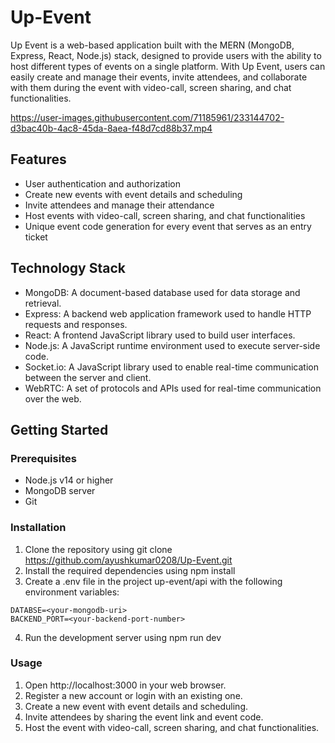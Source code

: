 # Up-Event
Up Event is a web-based application built with the MERN (MongoDB, Express, React, Node.js) stack, designed to provide users with the ability to host different types of events on a single platform. With Up Event, users can easily create and manage their events, invite attendees, and collaborate with them during the event with video-call, screen sharing, and chat functionalities.



https://user-images.githubusercontent.com/71185961/233144702-d3bac40b-4ac8-45da-8aea-f48d7cd88b37.mp4



## Features

* User authentication and authorization
* Create new events with event details and scheduling
* Invite attendees and manage their attendance
* Host events with video-call, screen sharing, and chat functionalities
* Unique event code generation for every event that serves as an entry ticket

## Technology Stack
* MongoDB: A document-based database used for data storage and retrieval.
* Express: A backend web application framework used to handle HTTP requests and responses.
* React: A frontend JavaScript library used to build user interfaces.
* Node.js: A JavaScript runtime environment used to execute server-side code.
* Socket.io: A JavaScript library used to enable real-time communication between the server and client.
* WebRTC: A set of protocols and APIs used for real-time communication over the web.

## Getting Started

### Prerequisites
* Node.js v14 or higher
* MongoDB server
* Git

### Installation
1. Clone the repository using git clone https://github.com/ayushkumar0208/Up-Event.git
2. Install the required dependencies using npm install
3. Create a .env file in the project up-event/api with the following environment variables:
```
DATABSE=<your-mongodb-uri>
BACKEND_PORT=<your-backend-port-number>
```
4. Run the development server using npm run dev


### Usage
1. Open http://localhost:3000 in your web browser.
2. Register a new account or login with an existing one.
3. Create a new event with event details and scheduling.
4. Invite attendees by sharing the event link and event code.
5. Host the event with video-call, screen sharing, and chat functionalities.


